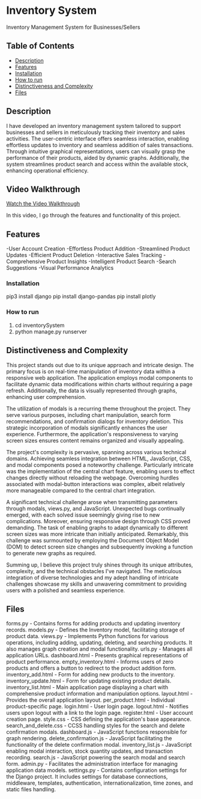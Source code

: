 # Inventory System
Inventory Management System for Businesses/Sellers


## Table of Contents
- [Description](#Description)
- [Features](#Features)
- [Installation](#Installation)
- [How to run](#Howtorun)
- [Distinctiveness and Complexity](#DistinctivenessandComplexity)
- [Files](#Files)


## Description
I have developed an inventory management system tailored to support businesses and sellers in meticulously tracking their inventory and sales activities. The user-centric interface offers seamless interaction, enabling effortless updates to inventory and seamless addition of sales transactions. Through intuitive graphical representations, users can visually grasp the performance of their products, aided by dynamic graphs. Additionally, the system streamlines product search and access within the available stock, enhancing operational efficiency.


## Video Walkthrough
[Watch the Video Walkthrough](https://youtu.be/9AFGgIo1nNA)

In this video, I go through the features and functionality of this project.


## Features
-User Account Creation
-Effortless Product Addition
-Streamlined Product Updates
-Efficient Product Deletion
-Interactive Sales Tracking
-Comprehensive Product Insights
-Intelligent Product Search
-Search Suggestions
-Visual Performance Analytics

### Installation
pip3 install django
pip install django-pandas
pip install plotly


### How to run
1. cd inventorySystem
2. python manage.py runserver

## Distinctiveness and Complexity
This project stands out due to its unique approach and intricate design. The primary focus is on real-time manipulation of inventory data within a responsive web application. The application employs modal components to facilitate dynamic data modifications within charts without requiring a page refresh. Additionally, the data is visually represented through graphs, enhancing user comprehension.

The utilization of modals is a recurring theme throughout the project. They serve various purposes, including chart manipulation, search form recommendations, and confirmation dialogs for inventory deletion. This strategic incorporation of modals significantly enhances the user experience. Furthermore, the application's responsiveness to varying screen sizes ensures content remains organized and visually appealing.

The project's complexity is pervasive, spanning across various technical domains. Achieving seamless integration between HTML, JavaScript, CSS, and modal components posed a noteworthy challenge. Particularly intricate was the implementation of the central chart feature, enabling users to effect changes directly without reloading the webpage. Overcoming hurdles associated with modal-button interactions was complex, albeit relatively more manageable compared to the central chart integration.

A significant technical challenge arose when transmitting parameters through modals, views.py, and JavaScript. Unexpected bugs continually emerged, with each solved issue seemingly giving rise to new complications. Moreover, ensuring responsive design through CSS proved demanding. The task of enabling graphs to adapt dynamically to different screen sizes was more intricate than initially anticipated. Remarkably, this challenge was surmounted by employing the Document Object Model (DOM) to detect screen size changes and subsequently invoking a function to generate new graphs as required.

Summing up, I believe this project truly shines through its unique attributes, complexity, and the technical obstacles I've navigated. The meticulous integration of diverse technologies and my adept handling of intricate challenges showcase my skills and unwavering commitment to providing users with a polished and seamless experience.


## Files
forms.py - Contains forms for adding products and updating inventory records.
models.py - Defines the Inventory model, facilitating storage of product data.
views.py - Implements Python functions for various operations, including adding, updating, deleting, and searching products. It also manages graph creation and modal functionality.
urls.py -  Manages all application URLs.
dashboard.html - Presents graphical representations of product performance.
empty_inventory.html - Informs users of zero products and offers a button to redirect to the product addition form.
inventory_add.html -  Form for adding new products to the inventory.
inventory_update.html - Form for updating existing product details.
inventory_list.html - Main application page displaying a chart with comprehensive product information and manipulation options.
layout.html - Provides the overall application layout.
per_product.html - Individual product-specific page.
login.html - User login page.
logout.html - Notifies users upon logout with a link to the login page.
register.html - User account creation page.
style.css - CSS defining the application's base appearance.
search_and_delete.css - CCSS handling styles for the search and delete confirmation modals.
dashboard.js - JavaScript functions responsible for graph rendering.
delete_confirmation.js - JavaScript facilitating the functionality of the delete confirmation modal.
inventory_list.js - JavaScript enabling modal interaction, stock quantity updates, and transaction recording.
search.js - JavaScript powering the search modal and search form.
admin.py - Facilitates the administration interface for managing application data models.
settings.py - Contains configuration settings for the Django project. It includes settings for database connections, middleware, templates, authentication, internationalization, time zones, and static files handling.
